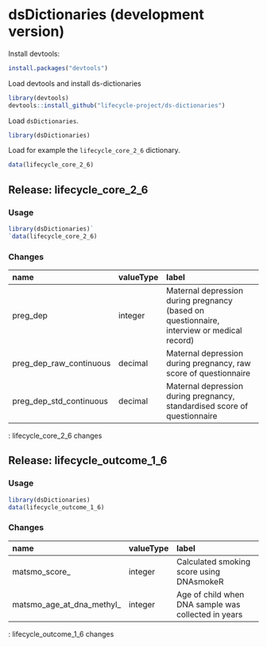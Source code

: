 # dsDictionaries (development version)

Install devtools:

``` r
install.packages("devtools")
```

Load devtools and install ds-dictionaries

``` r
library(devtools)
devtools::install_github("lifecycle-project/ds-dictionaries")
```

Load `dsDictionaries`.

``` r
library(dsDictionaries)
```

Load for example the `lifecycle_core_2_6` dictionary.

``` r
data(lifecycle_core_2_6)
```

## Release: lifecycle_core_2_6

### Usage

``` r
library(dsDictionaries)`
`data(lifecycle_core_2_6)
```

### Changes

| name                    | valueType | label                                                                                      |
|:------------------------|:----------|:-------------------------------------------------------------------------------------------|
| preg_dep                | integer   | Maternal depression during pregnancy (based on questionnaire, interview or medical record) |
| preg_dep_raw_continuous | decimal   | Maternal depression during pregnancy, raw score of questionnaire                           |
| preg_dep_std_continuous | decimal   | Maternal depression during pregnancy, standardised score of questionnaire                  |

: lifecycle_core_2_6 changes

## Release: lifecycle_outcome_1_6

### Usage

``` r
library(dsDictionaries)
data(lifecycle_outcome_1_6)
```

### Changes

| name                       | valueType | label                                               |
|:---------------------------|:----------|:----------------------------------------------------|
| matsmo_score\_             | integer   | Calculated smoking score using DNAsmokeR            |
| matsmo_age_at_dna_methyl\_ | integer   | Age of child when DNA sample was collected in years |

: lifecycle_outcome_1_6 changes
